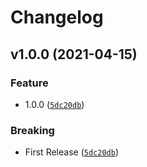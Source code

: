 # Changelog

<!--next-version-placeholder-->

## v1.0.0 (2021-04-15)
### Feature
* 1.0.0 ([`5dc20db`](https://github.com/eifinger/aioweenect/commit/5dc20db1399aaad5b3f0efab20a66a9c149dc8b7))

### Breaking
* First Release  ([`5dc20db`](https://github.com/eifinger/aioweenect/commit/5dc20db1399aaad5b3f0efab20a66a9c149dc8b7))
